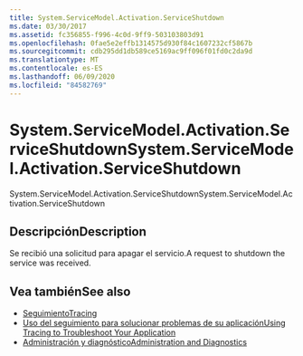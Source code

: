 ```yaml
---
title: System.ServiceModel.Activation.ServiceShutdown
ms.date: 03/30/2017
ms.assetid: fc356855-f996-4c0d-9ff9-503103803d91
ms.openlocfilehash: 0fae5e2effb1314575d930f84c1607232cf5867b
ms.sourcegitcommit: cdb295dd1db589ce5169ac9ff096f01fd0c2da9d
ms.translationtype: MT
ms.contentlocale: es-ES
ms.lasthandoff: 06/09/2020
ms.locfileid: "84582769"
---
```

# <a name="systemservicemodelactivationserviceshutdown"></a><span data-ttu-id="44c87-102">System.ServiceModel.Activation.ServiceShutdown</span><span class="sxs-lookup"><span data-stu-id="44c87-102">System.ServiceModel.Activation.ServiceShutdown</span></span>
<span data-ttu-id="44c87-103">System.ServiceModel.Activation.ServiceShutdown</span><span class="sxs-lookup"><span data-stu-id="44c87-103">System.ServiceModel.Activation.ServiceShutdown</span></span>  
  
## <a name="description"></a><span data-ttu-id="44c87-104">Descripción</span><span class="sxs-lookup"><span data-stu-id="44c87-104">Description</span></span>  
 <span data-ttu-id="44c87-105">Se recibió una solicitud para apagar el servicio.</span><span class="sxs-lookup"><span data-stu-id="44c87-105">A request to shutdown the service was received.</span></span>  
  
## <a name="see-also"></a><span data-ttu-id="44c87-106">Vea también</span><span class="sxs-lookup"><span data-stu-id="44c87-106">See also</span></span>

- [<span data-ttu-id="44c87-107">Seguimiento</span><span class="sxs-lookup"><span data-stu-id="44c87-107">Tracing</span></span>](index.md)
- [<span data-ttu-id="44c87-108">Uso del seguimiento para solucionar problemas de su aplicación</span><span class="sxs-lookup"><span data-stu-id="44c87-108">Using Tracing to Troubleshoot Your Application</span></span>](using-tracing-to-troubleshoot-your-application.md)
- [<span data-ttu-id="44c87-109">Administración y diagnóstico</span><span class="sxs-lookup"><span data-stu-id="44c87-109">Administration and Diagnostics</span></span>](../index.md)
